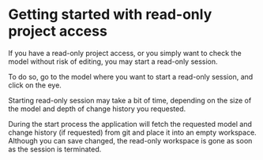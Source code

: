 <!--
 ~ SPDX-FileCopyrightText: Copyright DB Netz AG and the capella-collab-manager contributors
 ~ SPDX-License-Identifier: Apache-2.0
 -->

# Getting started with read-only project access

If you have a read-only project access, or you simply want to check the model without risk of editing, you may start a read-only session.

To do so, go to the model where you want to start a read-only session, and click on the eye.

Starting read-only session may take a bit of time, depending on the size of the model and depth of change history you requested.

During the start process the application will fetch the requested model and change history (if requested) from git and place it into an empty workspace. Although you can save changed, the read-only workspace is gone as soon as the session is terminated.
